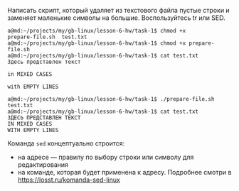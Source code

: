 Написать скрипт, который удаляет из текстового файла пустые строки и
заменяет маленькие символы на большие. Воспользуйтесь tr или SED.

```text
a@md:~/projects/my/gb-linux/lesson-6-hw/task-1$ chmod +x 
prepare-file.sh  test.txt         
a@md:~/projects/my/gb-linux/lesson-6-hw/task-1$ chmod +x prepare-file.sh 
a@md:~/projects/my/gb-linux/lesson-6-hw/task-1$ cat test.txt 
Здесь представлен текст

in MIXED CASES

with EMPTY LINES

a@md:~/projects/my/gb-linux/lesson-6-hw/task-1$ ./prepare-file.sh test.txt
a@md:~/projects/my/gb-linux/lesson-6-hw/task-1$ cat test.txt 
ЗДЕСЬ ПРЕДСТАВЛЕН ТЕКСТ
IN MIXED CASES
WITH EMPTY LINES
```

Команда `sed` концептуально строится:
* на адресе — правилу по выбору строки или символу для редактирования
* на команде, которая будет применена к адресу.
Подробнее смотри в https://losst.ru/komanda-sed-linux

